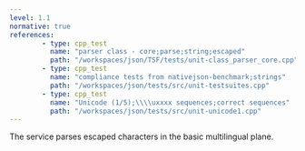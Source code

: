 ```yaml
---
level: 1.1
normative: true
references:
        - type: cpp_test
          name: "parser class - core;parse;string;escaped"
          path: "/workspaces/json/TSF/tests/unit-class_parser_core.cpp"
        - type: cpp_test
          name: "compliance tests from nativejson-benchmark;strings"
          path: "/workspaces/json/tests/src/unit-testsuites.cpp"
        - type: cpp_test
          name: "Unicode (1/5);\\\\uxxxx sequences;correct sequences"
          path: "/workspaces/json/tests/src/unit-unicode1.cpp"
---
```


The service parses escaped characters in the basic multilingual plane.